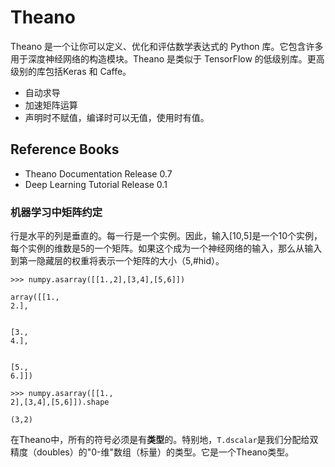 # Theano


Theano 是一个让你可以定义、优化和评估数学表达式的 Python 库。它包含许多用于深度神经网络的构造模块。Theano 是类似于 TensorFlow 的低级别库。更高级别的库包括Keras 和 Caffe。

- 自动求导
- 加速矩阵运算
- 声明时不赋值，编译时可以无值，使用时有值。

## Reference Books 

- Theano Documentation Release 0.7
- Deep Learning Tutorial Release 0.1

### 机器学习中矩阵约定

行是水平的列是垂直的。每一行是一个实例。因此，输入[10,5]是一个10个实例，每个实例的维数是5的一个矩阵。如果这个成为一个神经网络的输入，那么从输入到第一隐藏层的权重将表示一个矩阵的大小（5,#hid）。

  ```
  >>> numpy.asarray([[1.,2],[3,4],[5,6]])

  array([[1.,
  2.],


  [3.,
  4.],


  [5.,
  6.]])

  >>> numpy.asarray([[1.,
  2],[3,4],[5,6]]).shape

  (3,2)
  ```

在Theano中，所有的符号必须是有**类型**的。特别地，`T.dscalar`是我们分配给双精度（doubles）的"0-维"数组（标量）的类型。它是一个Theano类型。